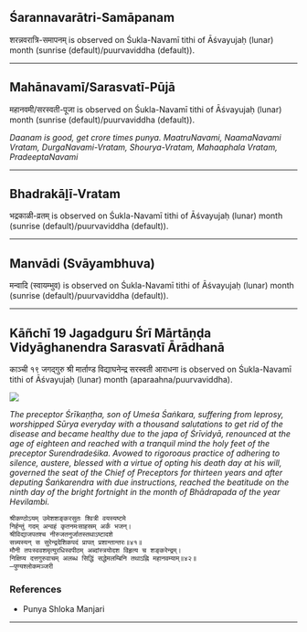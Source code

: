 ## Śarannavarātri-Samāpanam
शरन्नवरात्रि-समापनम् is observed on Śukla-Navamī tithi of Āśvayujaḥ (lunar) month (sunrise (default)/puurvaviddha (default)).



---
## Mahānavamī/Sarasvatī-Pūjā
महानवमी/सरस्वती-पूजा is observed on Śukla-Navamī tithi of Āśvayujaḥ (lunar) month (sunrise (default)/puurvaviddha (default)).

_Daanam is good, get crore times punya.
MaatruNavami, NaamaNavami Vratam, DurgaNavami-Vratam, Shourya-Vratam, Mahaaphala Vratam, PradeeptaNavami_

---
## Bhadrakāḻī-Vratam
भद्रकाळी-व्रतम् is observed on Śukla-Navamī tithi of Āśvayujaḥ (lunar) month (sunrise (default)/puurvaviddha (default)).



---
## Manvādi (Svāyambhuva)
मन्वादि (स्वायम्भुव) is observed on Śukla-Navamī tithi of Āśvayujaḥ (lunar) month (sunrise (default)/puurvaviddha (default)).



---
## Kāñchī 19 Jagadguru Śrī Mārtāṇḍa Vidyāghanendra Sarasvatī Ārādhanā
काञ्ची १९ जगद्गुरु श्री मार्ताण्ड विद्याघनेन्द्र सरस्वती आराधना is observed on Śukla-Navamī tithi of Āśvayujaḥ (lunar) month (aparaahna/puurvaviddha).

![](https://github.com/sanskrit-coders/jyotisha/blob/master/jyotisha/panchangam/temporal/festival/images/kanchi-jagadgurus/jagadguru-19.jpg)

_The preceptor Śrīkaṇṭha, son of Umeśa Śaṅkara, suffering from leprosy, worshipped Sūrya everyday with a thousand salutations to get rid of the disease and became healthy due to the japa of Śrīvidyā, renounced at the age of eighteen and reached with a tranquil mind the holy feet of the preceptor Surendradeśika. Avowed to rigoroaus practice of adhering to silence, austere, blessed with a virtue of opting his death day at his will, governed the seat of the Chief of Preceptors for thirteen years and after deputing Śaṅkarendra with due instructions, reached the beatitude on the ninth day of the bright fortnight in the month of Bhādrapada of the year Hevilambi._

```
श्रीकण्ठोऽयम् उमेशशङ्करसुतः श्वित्री वयस्यष्टमे
निर्हन्तुं गदम् अन्वहं कृतनमःसाहस्रम् अर्कं भजन्।
श्रीविद्याजपतश्च नीरुजतनुर्जातस्तथाऽष्टादशे
सन्न्यस्यन् स सुरेन्द्रदेशिकपदं प्रापत् प्रशान्तान्तरः॥४१॥
मौनी तपःस्ववशमृत्युरधिस्वपीठम् अब्दांस्त्रयोदश विहृत्य च शङ्करेन्द्रम्।
निक्षिप्य दत्तगुरुवाचम् अलब्ध सिद्धिं सद्धेमलम्बिनि तथाऽह्नि महानवम्याम्॥४२॥
—पुण्यश्लोकमञ्जरी
```
### References
* Punya Shloka Manjari


---
